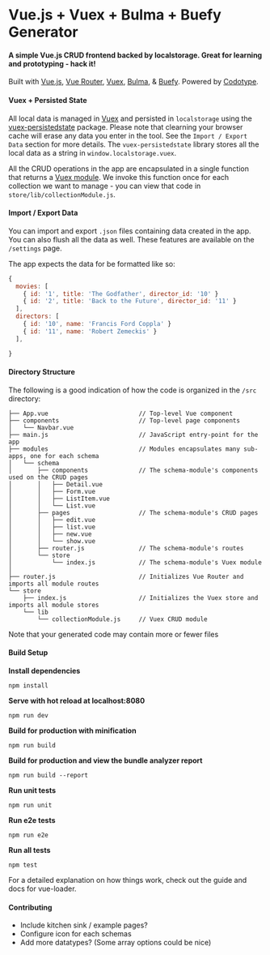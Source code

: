 # Vue.js + Vuex + Bulma + Buefy Generator


#### A simple Vue.js CRUD frontend backed by localstorage. Great for learning and prototyping - hack it!

Built with [Vue.js](https://vuejs.org/), [Vue Router](https://router.vuejs.org/), [Vuex](https://vuex.vuejs.org/), [Bulma](https://buefy.org/), & [Buefy](https://buefy.org/). Powered by [Codotype](https://codotype.io).


#### Vuex + Persisted State

All local data is managed in [Vuex](https://vuex.vuejs.org) and persisted in `localstorage` using the [vuex-persistedstate](https://github.com/robinvdvleuten/vuex-persistedstate) package. Please note that clearning your browser cache will erase any data you enter in the tool. See the `Import / Export Data` section for more details. The `vuex-persistedstate` library stores all the local data as a string in `window.localstorage.vuex`.

All the CRUD operations in the app are encapsulated in a single function that returns a [Vuex module](https://vuex.vuejs.org/guide/modules.html). We invoke this function once for each collection we want to manage - you can view that code in `store/lib/collectionModule.js`.


#### Import / Export Data
You can import and export `.json` files containing data created in the app. You can also flush all the data as well. These features are available on the `/settings` page.

The app expects the data for be formatted like so:

```javascript
{
  movies: [
    { id: '1', title: 'The Godfather', director_id: '10' }
    { id: '2', title: 'Back to the Future', director_id: '11' }
  ],
  directors: [
    { id: '10', name: 'Francis Ford Coppla' }
    { id: '11', name: 'Robert Zemeckis' }
  ],

}
```


#### Directory Structure
The following is a good indication of how the code is organized in the `/src` directory:

```
├── App.vue                         // Top-level Vue component
├── components                      // Top-level page components
│   └── Navbar.vue
├── main.js                         // JavaScript entry-point for the app
├── modules                         // Modules encapsulates many sub-apps, one for each schema
│   └── schema
│       ├── components              // The schema-module's components used on the CRUD pages
│       │   ├── Detail.vue
│       │   ├── Form.vue
│       │   ├── ListItem.vue
│       │   └── List.vue
│       ├── pages                   // The schema-module's CRUD pages
│       │   ├── edit.vue
│       │   ├── list.vue
│       │   ├── new.vue
│       │   └── show.vue
│       ├── router.js               // The schema-module's routes
│       └── store
│           └── index.js            // The schema-module's Vuex module
│
├── router.js                       // Initializes Vue Router and imports all module routes
└── store
    ├── index.js                    // Initializes the Vuex store and imports all module stores
    └── lib
        └── collectionModule.js     // Vuex CRUD module
```

Note that your generated code may contain more or fewer files


#### Build Setup

**Install dependencies**
```
npm install
```

**Serve with hot reload at localhost:8080**
```
npm run dev
```

**Build for production with minification**
```
npm run build
```

**Build for production and view the bundle analyzer report**
```
npm run build --report
```

**Run unit tests**
```
npm run unit
```

**Run e2e tests**
```
npm run e2e
```

**Run all tests**
```
npm test
```

For a detailed explanation on how things work, check out the guide and docs for vue-loader.

#### Contributing
- Include kitchen sink / example pages?
- Configure icon for each schemas
- Add more datatypes? (Some array options could be nice)